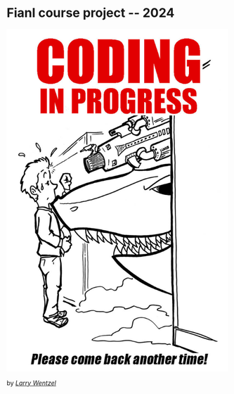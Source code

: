 # Fianl course project -- 2024

<p align="center">
  <img src="0.jpg">
</p>

by [_Larry Wentzel_](https://www.flickr.com/photos/wentzelepsy/8590692912)